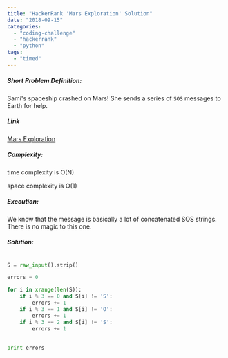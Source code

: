 ```yaml
---
title: "HackerRank 'Mars Exploration' Solution"
date: "2018-09-15"
categories: 
  - "coding-challenge"
  - "hackerrank"
  - "python"
tags: 
  - "timed"
---
```


##### Short Problem Definition:

Sami's spaceship crashed on Mars! She sends a series of `SOS` messages to Earth for help.

##### Link

[Mars Exploration](https://www.hackerrank.com/challenges/mars-exploration)

##### Complexity:

time complexity is O(N)

space complexity is O(1)

##### Execution:

We know that the message is basically a lot of concatenated SOS strings. There is no magic to this one.

##### Solution:

```python

S = raw_input().strip()

errors = 0

for i in xrange(len(S)):
    if i % 3 == 0 and S[i] != 'S':
        errors += 1
    if i % 3 == 1 and S[i] != 'O':
        errors += 1
    if i % 3 == 2 and S[i] != 'S':
        errors += 1
        
        
print errors
```
